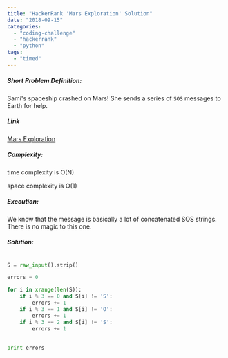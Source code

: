 ```yaml
---
title: "HackerRank 'Mars Exploration' Solution"
date: "2018-09-15"
categories: 
  - "coding-challenge"
  - "hackerrank"
  - "python"
tags: 
  - "timed"
---
```


##### Short Problem Definition:

Sami's spaceship crashed on Mars! She sends a series of `SOS` messages to Earth for help.

##### Link

[Mars Exploration](https://www.hackerrank.com/challenges/mars-exploration)

##### Complexity:

time complexity is O(N)

space complexity is O(1)

##### Execution:

We know that the message is basically a lot of concatenated SOS strings. There is no magic to this one.

##### Solution:

```python

S = raw_input().strip()

errors = 0

for i in xrange(len(S)):
    if i % 3 == 0 and S[i] != 'S':
        errors += 1
    if i % 3 == 1 and S[i] != 'O':
        errors += 1
    if i % 3 == 2 and S[i] != 'S':
        errors += 1
        
        
print errors
```
